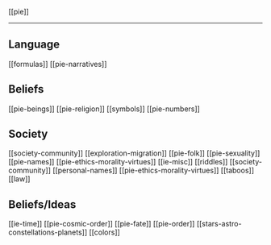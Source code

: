 [[pie]]

---

## Language
[[formulas]]
[[pie-narratives]]

## Beliefs
[[pie-beings]]
[[pie-religion]]
[[symbols]]
[[pie-numbers]]

## Society
[[society-community]]
[[exploration-migration]]
[[pie-folk]]
[[pie-sexuality]]
[[pie-names]]
[[pie-ethics-morality-virtues]]
[[ie-misc]]
[[riddles]]
[[society-community]]
[[personal-names]]
[[pie-ethics-morality-virtues]]
[[taboos]]
[[law]]

## Beliefs/Ideas
[[ie-time]]
[[pie-cosmic-order]]
[[pie-fate]]
[[pie-order]]
[[stars-astro-constellations-planets]]
[[colors]]